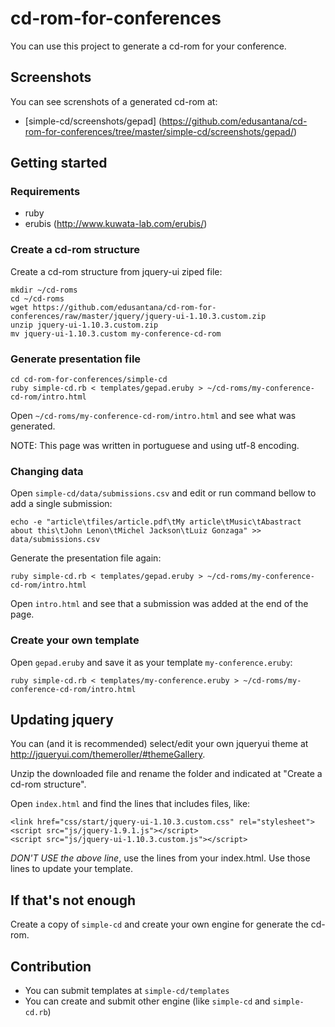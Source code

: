 # cd-rom-for-conferences

You can use this project to generate a cd-rom for your conference. 

## Screenshots

You can see screnshots of a generated cd-rom at:

* [simple-cd/screenshots/gepad] (https://github.com/edusantana/cd-rom-for-conferences/tree/master/simple-cd/screenshots/gepad/)

## Getting started

### Requirements

* ruby
* erubis (http://www.kuwata-lab.com/erubis/)

### Create a cd-rom structure

Create a cd-rom structure from jquery-ui ziped file:

	mkdir ~/cd-roms
	cd ~/cd-roms
	wget https://github.com/edusantana/cd-rom-for-conferences/raw/master/jquery/jquery-ui-1.10.3.custom.zip
	unzip jquery-ui-1.10.3.custom.zip
	mv jquery-ui-1.10.3.custom my-conference-cd-rom

### Generate presentation file

	cd cd-rom-for-conferences/simple-cd
	ruby simple-cd.rb < templates/gepad.eruby > ~/cd-roms/my-conference-cd-rom/intro.html

Open `~/cd-roms/my-conference-cd-rom/intro.html` and see what was generated.

NOTE: This page was written in portuguese and using utf-8 encoding.

### Changing data

Open `simple-cd/data/submissions.csv` and edit or run command
bellow to add a single submission:

	echo -e "article\tfiles/article.pdf\tMy article\tMusic\tAbastract about this\tJohn Lenon\tMichel Jackson\tLuiz Gonzaga" >> data/submissions.csv

Generate the presentation file again:

	ruby simple-cd.rb < templates/gepad.eruby > ~/cd-roms/my-conference-cd-rom/intro.html

Open `intro.html` and see that a submission was added at the end of the page.

### Create your own template

Open `gepad.eruby` and save it as your template `my-conference.eruby`: 

	ruby simple-cd.rb < templates/my-conference.eruby > ~/cd-roms/my-conference-cd-rom/intro.html

## Updating jquery

You can (and it is recommended) select/edit your own jqueryui theme at
http://jqueryui.com/themeroller/#themeGallery.

Unzip the downloaded file and rename the folder and indicated at "Create a cd-rom structure".

Open `index.html` and find the lines that includes files, like:

	<link href="css/start/jquery-ui-1.10.3.custom.css" rel="stylesheet">
	<script src="js/jquery-1.9.1.js"></script>
	<script src="js/jquery-ui-1.10.3.custom.js"></script>

*DON'T USE the above line*, use the lines from your index.html. Use those lines 
to update your template.

## If that's not enough

Create a copy of `simple-cd` and create your own engine for generate the cd-rom.

## Contribution

* You can submit templates at `simple-cd/templates`
* You can create and submit other engine (like `simple-cd` and `simple-cd.rb`)
